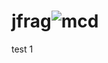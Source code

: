 # jfrag![mcd](https://github.com/lina-22/jfrag/assets/81779295/2dc037c9-4eec-4698-b967-0745220a4a54)

test 1

